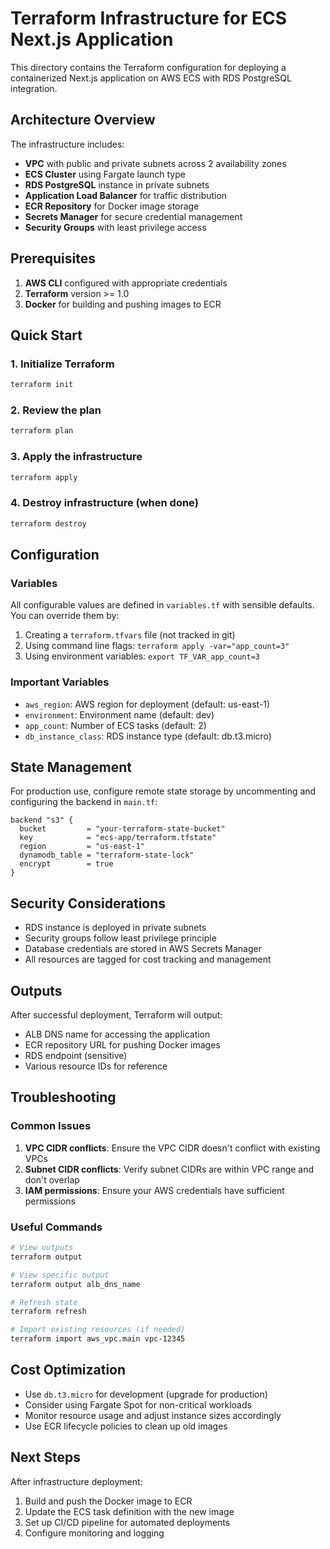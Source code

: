 # Terraform Infrastructure for ECS Next.js Application

This directory contains the Terraform configuration for deploying a containerized Next.js application on AWS ECS with RDS PostgreSQL integration.

## Architecture Overview

The infrastructure includes:
- **VPC** with public and private subnets across 2 availability zones
- **ECS Cluster** using Fargate launch type
- **RDS PostgreSQL** instance in private subnets
- **Application Load Balancer** for traffic distribution
- **ECR Repository** for Docker image storage
- **Secrets Manager** for secure credential management
- **Security Groups** with least privilege access

## Prerequisites

1. **AWS CLI** configured with appropriate credentials
2. **Terraform** version >= 1.0
3. **Docker** for building and pushing images to ECR

## Quick Start

### 1. Initialize Terraform
```bash
terraform init
```

### 2. Review the plan
```bash
terraform plan
```

### 3. Apply the infrastructure
```bash
terraform apply
```

### 4. Destroy infrastructure (when done)
```bash
terraform destroy
```

## Configuration

### Variables
All configurable values are defined in `variables.tf` with sensible defaults. You can override them by:

1. Creating a `terraform.tfvars` file (not tracked in git)
2. Using command line flags: `terraform apply -var="app_count=3"`
3. Using environment variables: `export TF_VAR_app_count=3`

### Important Variables
- `aws_region`: AWS region for deployment (default: us-east-1)
- `environment`: Environment name (default: dev)
- `app_count`: Number of ECS tasks (default: 2)
- `db_instance_class`: RDS instance type (default: db.t3.micro)

## State Management

For production use, configure remote state storage by uncommenting and configuring the backend in `main.tf`:

```hcl
backend "s3" {
  bucket         = "your-terraform-state-bucket"
  key            = "ecs-app/terraform.tfstate"
  region         = "us-east-1"
  dynamodb_table = "terraform-state-lock"
  encrypt        = true
}
```

## Security Considerations

- RDS instance is deployed in private subnets
- Security groups follow least privilege principle
- Database credentials are stored in AWS Secrets Manager
- All resources are tagged for cost tracking and management

## Outputs

After successful deployment, Terraform will output:
- ALB DNS name for accessing the application
- ECR repository URL for pushing Docker images
- RDS endpoint (sensitive)
- Various resource IDs for reference

## Troubleshooting

### Common Issues
1. **VPC CIDR conflicts**: Ensure the VPC CIDR doesn't conflict with existing VPCs
2. **Subnet CIDR conflicts**: Verify subnet CIDRs are within VPC range and don't overlap
3. **IAM permissions**: Ensure your AWS credentials have sufficient permissions

### Useful Commands
```bash
# View outputs
terraform output

# View specific output
terraform output alb_dns_name

# Refresh state
terraform refresh

# Import existing resources (if needed)
terraform import aws_vpc.main vpc-12345
```

## Cost Optimization

- Use `db.t3.micro` for development (upgrade for production)
- Consider using Fargate Spot for non-critical workloads
- Monitor resource usage and adjust instance sizes accordingly
- Use ECR lifecycle policies to clean up old images

## Next Steps

After infrastructure deployment:
1. Build and push the Docker image to ECR
2. Update the ECS task definition with the new image
3. Set up CI/CD pipeline for automated deployments
4. Configure monitoring and logging 